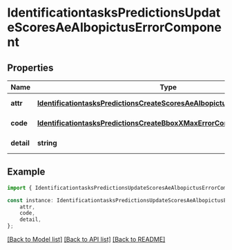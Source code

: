 # IdentificationtasksPredictionsUpdateScoresAeAlbopictusErrorComponent


## Properties

Name | Type | Description | Notes
------------ | ------------- | ------------- | -------------
**attr** | [**IdentificationtasksPredictionsCreateScoresAeAlbopictusErrorComponentAttr**](IdentificationtasksPredictionsCreateScoresAeAlbopictusErrorComponentAttr.md) |  | [default to undefined]
**code** | [**IdentificationtasksPredictionsCreateBboxXMaxErrorComponentCode**](IdentificationtasksPredictionsCreateBboxXMaxErrorComponentCode.md) |  | [default to undefined]
**detail** | **string** |  | [default to undefined]

## Example

```typescript
import { IdentificationtasksPredictionsUpdateScoresAeAlbopictusErrorComponent } from 'mosquito-alert';

const instance: IdentificationtasksPredictionsUpdateScoresAeAlbopictusErrorComponent = {
    attr,
    code,
    detail,
};
```

[[Back to Model list]](../README.md#documentation-for-models) [[Back to API list]](../README.md#documentation-for-api-endpoints) [[Back to README]](../README.md)
